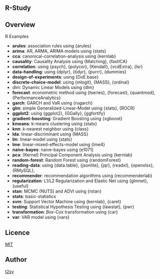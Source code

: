 R-Study
---

## Overview
R Examples

- **arules**: association rules using {arules}
- **arima**: AR, ARMA, ARIMA models using {stats}
- **cca**: canonical-correlation-analysis using {kernlab}
- **causality**: Causality Analysis using {Matching}, {fastICA}
- **correlation**: using {psych}, {polycor}, {Kendall}, {vcdExtra}, {lsr}
- **data-handling**: using {dplyr}, {tidyr}, {purrr}, {dummies}
- **design-of-experiments**: using {DoE.base}
- **discrete-choice-model**: using {mlogit}, {MASS}, {ordinal}
- dlm: Dynamic Linear Models using {dlm}
- **forecast**: econometric method using {tseries}, {forecast}, {quantmod}, {PerformanceAnalytics}
- **garch**: GARCH and VaR using {rugarch}
- **glm**: simple Generalized-Linear-Model using {stats}, {ROCR}
- **ggplot2**: using {ggplot2}, {GGally}, {ggfortify}
- **gradient-boosting**: Gradient Boosting using {xgboost}
- **kmeans**: k-means clustering using {stats}
- **knn**: k-nearest neighbor using {class}
- **lda**: linear-discriminant using {MASS}
- **lm**: linear-model using {stats}
- **lme**: linear-mixed-effects-model using {lme4}
- **naive-bayes**: naive-bayes using {e1071}
- **pca**: (Kernel) Principal Component Analysis using {kernlab}
- **random-forest**: Random Forest using {randomForest}
- **reading-data**: using {data.table}, {jsonlite}, {jqr}, {readxl}, {openxlsx}, {RMySQL},
- **recommender**: recommendation algorithms using {recommenderlab}
- **regularization**: L1/L2 Regularization and Elastic Net using {glmnet}, {useful}
- **stan**: MCMC (NUTS) and ADVI using {rstan}
- **stats**: basic-statistics
- **svm**: Support Vector Machine using {kernlab}, {caret}
- **testing**: Statistical Hypothesis Testing using {lawstat}, {pwr}
- **transformation**: Box-Cox transformation using {car}
- **var**: VAR model using {vars}

## Licence
[MIT](http://opensource.org/licenses/MIT)

## Author
[t2sy](https://github.com/fisproject)
